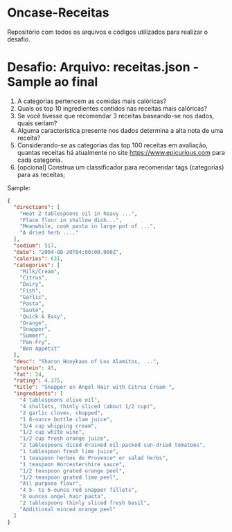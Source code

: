 # Oncase-Receitas
Repositório com todos os arquivos e códigos utilizados para realizar o desafio.

# Desafio: Arquivo: receitas.json - Sample ao final

1. A categorias pertencem as comidas mais calóricas?
2. Quais os top 10 ingredientes contidos nas receitas mais calóricas?
3. Se você tivesse que recomendar 3 receitas baseando-se nos dados, quais seriam?
4. Alguma característica presente nos dados determina a alta nota de uma receita?
5. Considerando-se as categorias das top 100 receitas em avaliação, quantas receitas há atualmente no site https://www.epicurious.com para cada categoria.
6. [opcional] Construa um classificador para recomendar tags (categorias) para as receitas;

Sample:

```json
{
  "directions": [
    "Heat 2 tablespoons oil in heavy ...",
    "Place flour in shallow dish...",
    "Meanwhile, cook pasta in large pot of ...",
    "A dried herb ...."
  ],
  "sodium": 517,
  "date": "2004-08-20T04:00:00.000Z",
  "calories": 631,
  "categories": [
    "Milk/Cream",
    "Citrus",
    "Dairy",
    "Fish",
    "Garlic",
    "Pasta",
    "Sauté",
    "Quick & Easy",
    "Orange",
    "Snapper",
    "Summer",
    "Pan-Fry",
    "Bon Appétit"
  ],
  "desc": "Sharon Hooykaas of Los Alamitos, ...",
  "protein": 45,
  "fat": 24,
  "rating": 4.375,
  "title": "Snapper on Angel Hair with Citrus Cream ",
  "ingredients": [
    "4 tablespoons olive oil",
    "4 shallots, thinly sliced (about 1/2 cup)",
    "2 garlic cloves, chopped",
    "1 8-ounce bottle clam juice",
    "3/4 cup whipping cream",
    "1/2 cup white wine",
    "1/2 cup fresh orange juice",
    "2 tablespoons diced drained oil-packed sun-dried tomatoes",
    "1 tablespoon fresh lime juice",
    "1 teaspoon herbes de Provence* or salad herbs",
    "1 teaspoon Worcestershire sauce",
    "1/2 teaspoon grated orange peel",
    "1/2 teaspoon grated lime peel",
    "All purpose flour",
    "4 5- to 6-ounce red snapper fillets",
    "8 ounces angel hair pasta",
    "2 tablespoons thinly sliced fresh basil",
    "Additional minced orange peel"
  ]
}
```




